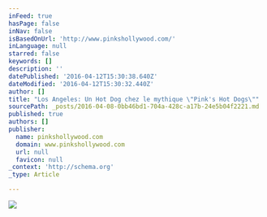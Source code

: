 ```yaml
---
inFeed: true
hasPage: false
inNav: false
isBasedOnUrl: 'http://www.pinkshollywood.com/'
inLanguage: null
starred: false
keywords: []
description: ''
datePublished: '2016-04-12T15:30:38.640Z'
dateModified: '2016-04-12T15:30:32.440Z'
author: []
title: "Los Angeles: Un Hot Dog chez le mythique \"Pink's Hot Dogs\""
sourcePath: _posts/2016-04-08-0bb46bd1-704a-428c-a17b-24e5b04f2221.md
published: true
authors: []
publisher:
  name: pinkshollywood.com
  domain: www.pinkshollywood.com
  url: null
  favicon: null
_context: 'http://schema.org'
_type: Article

---
```

![](https://s3-us-west-2.amazonaws.com/the-grid-img/p/4a09d74c5f7524d2448f69ed9149c7549a4a298d.jpg)